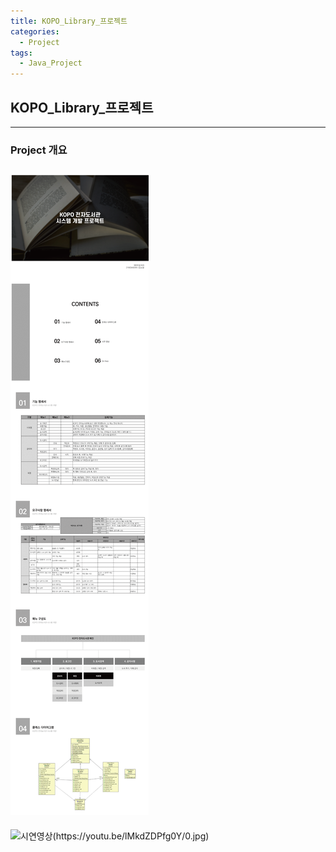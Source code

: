 ```yaml
---
title: KOPO_Library_프로젝트
categories:
  - Project
tags:
  - Java_Project
---
```

## KOPO_Library_프로젝트
---
### Project 개요
<img src="2021_05_05.png"/><br>
---
![시연영상(https://youtu.be/lMkdZDPfg0Y/0.jpg)](https://youtu.be/lMkdZDPfg0Y?t=0s)
